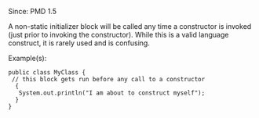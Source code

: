 Since: PMD 1.5

A non-static initializer block will be called any time a constructor is invoked (just prior to
invoking the constructor).  While this is a valid language construct, it is rarely used and is
confusing.

Example(s):
```
public class MyClass {
 // this block gets run before any call to a constructor
  {
   System.out.println("I am about to construct myself");
  }
}
```
